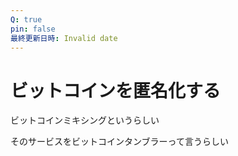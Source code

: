 ```yaml
---
Q: true
pin: false
最終更新日時: Invalid date
---
```

# ビットコインを匿名化する

ビットコインミキシングというらしい

そのサービスをビットコインタンブラーって言うらしい